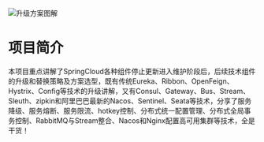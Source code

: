 ![升级方案图解](https://camo.githubusercontent.com/77c3450c3f5a24c9b30bd6ea7cacf2cc4715d3aa/68747470733a2f2f63646e2e6e6c61726b2e636f6d2f79757175652f302f323032302f706e672f3434303234372f313539313235343632313433372d33643737316263642d623064322d343534382d396161372d6431353239363530623764382e706e67)
# 项目简介
本项目重点讲解了SpringCloud各种组件停止更新进入维护阶段后，后续技术组件的升级和替换策略及方案选型，既有传统Eureka、Ribbon、OpenFeign、Hystrix、Config等技术的升级讲解，又有Consul、Gateway、Bus、Stream、Sleuth、zipkin和阿里巴巴最新的Nacos、Sentinel、Seata等技术，分享了服务降级、服务熔断、服务限流、hotkey控制、分布式统一配置管理、分布式全局事务控制、RabbitMQ与Stream整合、Nacos和Nginx配置高可用集群等技术，全是干货！
